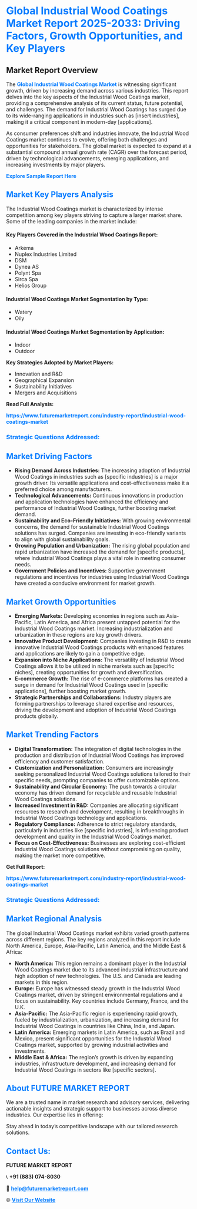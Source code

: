 <h1 style="color: #007BFF;">Global Industrial Wood Coatings Market Report 2025-2033: Driving Factors, Growth Opportunities, and Key Players</h1>

<section id="overview">
<h2>Market Report Overview</h2>
<p>The <a href="https://www.futuremarketreport.com/industry-report/industrial-wood-coatings-market" style="color: #007BFF; text-decoration: none;"><strong>Global Industrial Wood Coatings Market</strong></a> is witnessing significant growth, driven by increasing demand across various industries. This report delves into the key aspects of the Industrial Wood Coatings market, providing a comprehensive analysis of its current status, future potential, and challenges. The demand for Industrial Wood Coatings has surged due to its wide-ranging applications in industries such as [insert industries], making it a critical component in modern-day [applications].</p>
<p>As consumer preferences shift and industries innovate, the Industrial Wood Coatings market continues to evolve, offering both challenges and opportunities for stakeholders. The global market is expected to expand at a substantial compound annual growth rate (CAGR) over the forecast period, driven by technological advancements, emerging applications, and increasing investments by major players.</p>
</section>

<section id="overview">
<p><a href="https://www.futuremarketreport.com/request-sample/reportId=46404" style="color: #007BFF; text-decoration: none;"><strong>Explore Sample Report Here</strong></a></p>
</section>

<section id="key-players">
<h2 style="color: #007BFF;">Market Key Players Analysis</h2>
<p>The Industrial Wood Coatings market is characterized by intense competition among key players striving to capture a larger market share. Some of the leading companies in the market include:</p>
<h4>Key Players Covered in the Industrial Wood Coatings Report:</h4>
<ul><li>Arkema</li><li>Nuplex Industries Limited</li><li>DSM</li><li>Dynea AS</li><li>Polynt Spa</li><li>Sirca Spa</li><li>Helios Group</li></ul>
<h4>Industrial Wood Coatings Market Segmentation by Type:</h4>
<ul><li>Watery</li><li>Oily</li></ul>

<h4>Industrial Wood Coatings Market Segmentation by Application:</h4>
<ul><li>Indoor</li><li>Outdoor</li></ul>
<p><strong>Key Strategies Adopted by Market Players:</strong></p>
<ul>
<li>Innovation and R&D</li>
<li>Geographical Expansion</li>
<li>Sustainability Initiatives</li>
<li>Mergers and Acquisitions</li>
</ul>
</section>

<section>
<p><strong>Read Full Analysis: </strong></p><a href="https://www.futuremarketreport.com/industry-report/industrial-wood-coatings-market" style="color: #007BFF; text-decoration: none;"><strong>https://www.futuremarketreport.com/industry-report/industrial-wood-coatings-market</strong></a>
<h3 style="color: #007BFF;">Strategic Questions Addressed:</h3>
</section>

<section id="driving-factors">
<h2 style="color: #007BFF;">Market Driving Factors</h2>
<ul>
<li><strong>Rising Demand Across Industries:</strong> The increasing adoption of Industrial Wood Coatings in industries such as [specific industries] is a major growth driver. Its versatile applications and cost-effectiveness make it a preferred choice among manufacturers.</li>
<li><strong>Technological Advancements:</strong> Continuous innovations in production and application technologies have enhanced the efficiency and performance of Industrial Wood Coatings, further boosting market demand.</li>
<li><strong>Sustainability and Eco-Friendly Initiatives:</strong> With growing environmental concerns, the demand for sustainable Industrial Wood Coatings solutions has surged. Companies are investing in eco-friendly variants to align with global sustainability goals.</li>
<li><strong>Growing Population and Urbanization:</strong> The rising global population and rapid urbanization have increased the demand for [specific products], where Industrial Wood Coatings plays a vital role in meeting consumer needs.</li>
<li><strong>Government Policies and Incentives:</strong> Supportive government regulations and incentives for industries using Industrial Wood Coatings have created a conducive environment for market growth.</li>
</ul>
</section>

<section id="growth-opportunities">
<h2 style="color: #007BFF;">Market Growth Opportunities</h2>
<ul>
<li><strong>Emerging Markets:</strong> Developing economies in regions such as Asia-Pacific, Latin America, and Africa present untapped potential for the Industrial Wood Coatings market. Increasing industrialization and urbanization in these regions are key growth drivers.</li>
<li><strong>Innovative Product Development:</strong> Companies investing in R&D to create innovative Industrial Wood Coatings products with enhanced features and applications are likely to gain a competitive edge.</li>
<li><strong>Expansion into Niche Applications:</strong> The versatility of Industrial Wood Coatings allows it to be utilized in niche markets such as [specific niches], creating opportunities for growth and diversification.</li>
<li><strong>E-commerce Growth:</strong> The rise of e-commerce platforms has created a surge in demand for Industrial Wood Coatings used in [specific applications], further boosting market growth.</li>
<li><strong>Strategic Partnerships and Collaborations:</strong> Industry players are forming partnerships to leverage shared expertise and resources, driving the development and adoption of Industrial Wood Coatings products globally.</li>
</ul>
</section>

<section id="trending-factors">
<h2 style="color: #007BFF;">Market Trending Factors</h2>
<ul>
<li><strong>Digital Transformation:</strong> The integration of digital technologies in the production and distribution of Industrial Wood Coatings has improved efficiency and customer satisfaction.</li>
<li><strong>Customization and Personalization:</strong> Consumers are increasingly seeking personalized Industrial Wood Coatings solutions tailored to their specific needs, prompting companies to offer customizable options.</li>
<li><strong>Sustainability and Circular Economy:</strong> The push towards a circular economy has driven demand for recyclable and reusable Industrial Wood Coatings solutions.</li>
<li><strong>Increased Investment in R&D:</strong> Companies are allocating significant resources to research and development, resulting in breakthroughs in Industrial Wood Coatings technology and applications.</li>
<li><strong>Regulatory Compliance:</strong> Adherence to strict regulatory standards, particularly in industries like [specific industries], is influencing product development and quality in the Industrial Wood Coatings market.</li>
<li><strong>Focus on Cost-Effectiveness:</strong> Businesses are exploring cost-efficient Industrial Wood Coatings solutions without compromising on quality, making the market more competitive.</li>
</ul>
</section>

<section>
<p><strong>Get Full Report: </strong></p><a href="https://www.futuremarketreport.com/industry-report/industrial-wood-coatings-market" style="color: #007BFF; text-decoration: none;"><strong>https://www.futuremarketreport.com/industry-report/industrial-wood-coatings-market</strong></a>
<h3 style="color: #007BFF;">Strategic Questions Addressed:</h3>
</section>


<section id="regional-analysis">
<h2 style="color: #007BFF;">Market Regional Analysis</h2>
<p>The global Industrial Wood Coatings market exhibits varied growth patterns across different regions. The key regions analyzed in this report include North America, Europe, Asia-Pacific, Latin America, and the Middle East & Africa:</p>
<ul>
<li><strong>North America:</strong> This region remains a dominant player in the Industrial Wood Coatings market due to its advanced industrial infrastructure and high adoption of new technologies. The U.S. and Canada are leading markets in this region.</li>
<li><strong>Europe:</strong> Europe has witnessed steady growth in the Industrial Wood Coatings market, driven by stringent environmental regulations and a focus on sustainability. Key countries include Germany, France, and the U.K.</li>
<li><strong>Asia-Pacific:</strong> The Asia-Pacific region is experiencing rapid growth, fueled by industrialization, urbanization, and increasing demand for Industrial Wood Coatings in countries like China, India, and Japan.</li>
<li><strong>Latin America:</strong> Emerging markets in Latin America, such as Brazil and Mexico, present significant opportunities for the Industrial Wood Coatings market, supported by growing industrial activities and investments.</li>
<li><strong>Middle East & Africa:</strong> The region’s growth is driven by expanding industries, infrastructure development, and increasing demand for Industrial Wood Coatings in sectors like [specific sectors].</li>
</ul>
</section>

<footer>
<h2 style="color: #007BFF;">About FUTURE MARKET REPORT</h2>
<p>We are a trusted name in market research and advisory services, delivering actionable insights and strategic support to businesses across diverse industries. Our expertise lies in offering:</p>

<p>Stay ahead in today’s competitive landscape with our tailored research solutions.</p>

<h2 style="color: #007BFF;">Contact Us:</h2>
<p><strong>FUTURE MARKET REPORT</strong></p>
<p>📞 <strong>+91 (883) 074-8030</strong></p>
<p>📧 <strong><a href="mailto:help@futuremarketreport.com" style="color: #007BFF;">help@futuremarketreport.com</a></strong></p>
<p>🌐 <strong><a href="https://www.futuremarketreport.com/" style="color: #007BFF;">Visit Our Website</a></strong></p>
</footer>